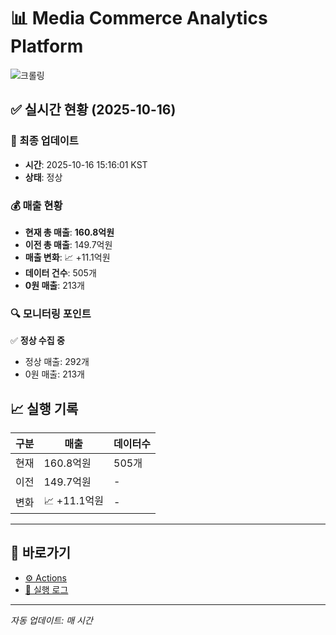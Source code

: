 # 📊 Media Commerce Analytics Platform

![크롤링](https://img.shields.io/badge/크롤링-정상-green)

## ✅ 실시간 현황 (2025-10-16)

### 📍 최종 업데이트
- **시간**: 2025-10-16 15:16:01 KST
- **상태**: 정상

### 💰 매출 현황
- **현재 총 매출**: **160.8억원**
- **이전 총 매출**: 149.7억원
- **매출 변화**: 📈 +11.1억원
- **데이터 건수**: 505개
- **0원 매출**: 213개

### 🔍 모니터링 포인트

✅ **정상 수집 중**
- 정상 매출: 292개
- 0원 매출: 213개


## 📈 실행 기록

| 구분 | 매출 | 데이터수 |
|------|------|----------|
| 현재 | 160.8억원 | 505개 |
| 이전 | 149.7억원 | - |
| 변화 | 📈 +11.1억원 | - |

---

## 🔗 바로가기

- [⚙️ Actions](../../actions)
- [📝 실행 로그](../../actions/workflows/daily_scraping.yml)

---

*자동 업데이트: 매 시간*

